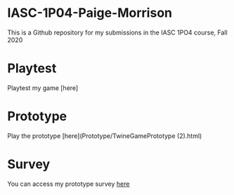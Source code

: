 # IASC-1P04-Paige-Morrison
This is a Github repository for my submissions in the IASC 1PO4 course, Fall 2020

# Playtest
Playtest my game [here]

# Prototype
Play the prototype [here](Prototype/TwineGamePrototype (2).html)

# Survey
You can access my prototype survey [here](https://forms.office.com/Pages/ResponsePage.aspx?id=FRGudvwe8kqlNuKyRDrxoGp4ZcuLvQRIlhB8dihyjRNUMjlDMjdWSjdJU1dDQ09ZVVZYRVM4WUZOVi4u)
